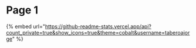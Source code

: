 # Page 1

{% embed url="https://github-readme-stats.vercel.app/api?count_private=true&show_icons=true&theme=cobalt&username=taberoajorge" %}
